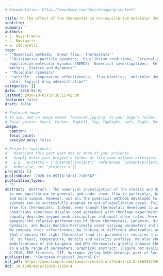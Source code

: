 ```yaml
---
# Documentation: https://wowchemy.com/docs/managing-content/

title: On the effect of the thermostat in non-equilibrium molecular dynamics simulations
subtitle: ''
summary: ''
authors:
- J. Ruiz-Franco
- L. Rovigatti
- E. Zaccarelli
tags:
- '"Numerical methods;  Shear flow;  Thermostats"'
- '"Dissipative particle dynamics;  Equilibrium conditions;  External conditions;  Non
  equilibrium molecular dynamic (NEMD);  Numerical investigations;  Relative performance;  Soft
  matter;  Statics and dynamics"'
- '"Molecular dynamics"'
- '"article;  comparative effectiveness;  flow kinetics;  molecular dynamics;  shear
  rate;  topical drug administration"'
categories: []
date: '2018-01-01'
lastmod: 2020-10-05T18:18:11+02:00
featured: false
draft: false

# Featured image
# To use, add an image named `featured.jpg/png` to your page's folder.
# Focal points: Smart, Center, TopLeft, Top, TopRight, Left, Right, BottomLeft, Bottom, BottomRight.
image:
  caption: ''
  focal_point: ''
  preview_only: false

# Projects (optional).
#   Associate this post with one or more of your projects.
#   Simply enter your project's folder or file name without extension.
#   E.g. `projects = ["internal-project"]` references `content/project/deep-learning/index.md`.
#   Otherwise, set `projects = []`.
projects: []
publishDate: '2020-10-05T16:18:11.710050Z'
publication_types:
- '2'
abstract: 'Abstract.: The numerical investigation of the statics and dynamics of systems
  in non-equilibrium in general, and under shear flow in particular, has become more
  and more common. However, not all the numerical methods developed to simulate equilibrium
  systems can be successfully adapted to out-of-equilibrium cases. This is especially
  true for thermostats. Indeed, even though thermostats developed to work under equilibrium
  conditions sometimes display good agreement with rheology experiments, their performance
  rapidly degrades beyond weak dissipation and small shear rates. Here we focus on
  gauging the relative performances of three thermostats, Langevin, dissipative particle
  dynamics, and Bussi-Donadio-Parrinello under varying parameters and external conditions.
  We compare their effectiveness by looking at different observables and clearly demonstrate
  that choosing the right thermostat (and its parameters) requires a careful evaluation
  of, at least, temperature, density and velocity profiles. We also show that small
  modifications of the Langevin and DPD thermostats greatly enhance their performance
  in a wide range of parameters. Graphical abstract: [Figure not available: see fulltext.].
  © 2018, EDP Sciences, SIF, Springer-Verlag GmbH Germany, part of Springer Nature.'
publication: '*European Physical Journal E*'
url_pdf: https://www.scopus.com/inward/record.uri?eid=2-s2.0-85049172962&doi=10.1140%2fepje%2fi2018-11689-4&partnerID=40&md5=3b2bd6861765a10a707a173bc49b1878
doi: 10.1140/epje/i2018-11689-4
---
```

